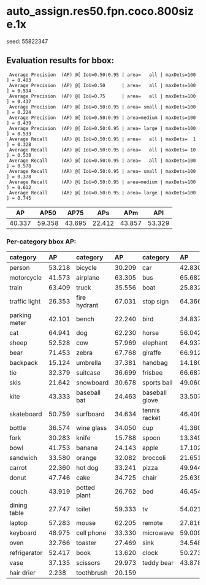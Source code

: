 # auto_assign.res50.fpn.coco.800size.1x  

seed: 55822347

## Evaluation results for bbox:  

```  
 Average Precision  (AP) @[ IoU=0.50:0.95 | area=   all | maxDets=100 ] = 0.403
 Average Precision  (AP) @[ IoU=0.50      | area=   all | maxDets=100 ] = 0.594
 Average Precision  (AP) @[ IoU=0.75      | area=   all | maxDets=100 ] = 0.437
 Average Precision  (AP) @[ IoU=0.50:0.95 | area= small | maxDets=100 ] = 0.224
 Average Precision  (AP) @[ IoU=0.50:0.95 | area=medium | maxDets=100 ] = 0.439
 Average Precision  (AP) @[ IoU=0.50:0.95 | area= large | maxDets=100 ] = 0.533
 Average Recall     (AR) @[ IoU=0.50:0.95 | area=   all | maxDets=  1 ] = 0.328
 Average Recall     (AR) @[ IoU=0.50:0.95 | area=   all | maxDets= 10 ] = 0.538
 Average Recall     (AR) @[ IoU=0.50:0.95 | area=   all | maxDets=100 ] = 0.578
 Average Recall     (AR) @[ IoU=0.50:0.95 | area= small | maxDets=100 ] = 0.378
 Average Recall     (AR) @[ IoU=0.50:0.95 | area=medium | maxDets=100 ] = 0.612
 Average Recall     (AR) @[ IoU=0.50:0.95 | area= large | maxDets=100 ] = 0.745
```  
|   AP   |  AP50  |  AP75  |  APs   |  APm   |  APl   |  
|:------:|:------:|:------:|:------:|:------:|:------:|  
| 40.337 | 59.358 | 43.695 | 22.412 | 43.857 | 53.329 |

### Per-category bbox AP:  

| category      | AP     | category     | AP     | category       | AP     |  
|:--------------|:-------|:-------------|:-------|:---------------|:-------|  
| person        | 53.218 | bicycle      | 30.209 | car            | 42.830 |  
| motorcycle    | 41.573 | airplane     | 63.305 | bus            | 65.682 |  
| train         | 63.409 | truck        | 35.556 | boat           | 25.832 |  
| traffic light | 26.353 | fire hydrant | 67.031 | stop sign      | 64.366 |  
| parking meter | 42.101 | bench        | 22.240 | bird           | 34.837 |  
| cat           | 64.941 | dog          | 62.230 | horse          | 56.042 |  
| sheep         | 52.528 | cow          | 57.969 | elephant       | 64.937 |  
| bear          | 71.453 | zebra        | 67.768 | giraffe        | 66.912 |  
| backpack      | 15.124 | umbrella     | 37.381 | handbag        | 14.180 |  
| tie           | 32.379 | suitcase     | 36.699 | frisbee        | 66.687 |  
| skis          | 21.642 | snowboard    | 30.678 | sports ball    | 49.060 |  
| kite          | 43.333 | baseball bat | 24.463 | baseball glove | 33.507 |  
| skateboard    | 50.759 | surfboard    | 34.634 | tennis racket  | 46.409 |  
| bottle        | 36.574 | wine glass   | 34.050 | cup            | 41.360 |  
| fork          | 30.283 | knife        | 15.788 | spoon          | 13.349 |  
| bowl          | 41.753 | banana       | 24.143 | apple          | 17.102 |  
| sandwich      | 33.580 | orange       | 32.082 | broccoli       | 21.651 |  
| carrot        | 22.360 | hot dog      | 33.241 | pizza          | 49.944 |  
| donut         | 47.746 | cake         | 34.725 | chair          | 25.639 |  
| couch         | 43.919 | potted plant | 26.762 | bed            | 46.454 |  
| dining table  | 27.747 | toilet       | 59.333 | tv             | 54.021 |  
| laptop        | 57.283 | mouse        | 62.205 | remote         | 27.816 |  
| keyboard      | 48.975 | cell phone   | 33.330 | microwave      | 59.009 |  
| oven          | 32.766 | toaster      | 27.469 | sink           | 34.548 |  
| refrigerator  | 52.417 | book         | 13.620 | clock          | 50.273 |  
| vase          | 37.135 | scissors     | 29.973 | teddy bear     | 43.878 |  
| hair drier    | 2.238  | toothbrush   | 20.159 |                |        |
